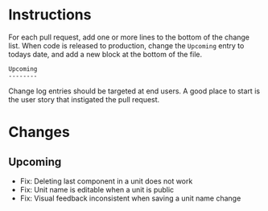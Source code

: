 Instructions
============
For each pull request, add one or more lines to the bottom of the change list. When
code is released to production, change the `Upcoming` entry to todays date, and add
a new block at the bottom of the file.

    Upcoming
    --------

Change log entries should be targeted at end users. A good place to start is the
user story that instigated the pull request.


Changes
=======

Upcoming
--------
* Fix: Deleting last component in a unit does not work
* Fix: Unit name is editable when a unit is public
* Fix: Visual feedback inconsistent when saving a unit name change
